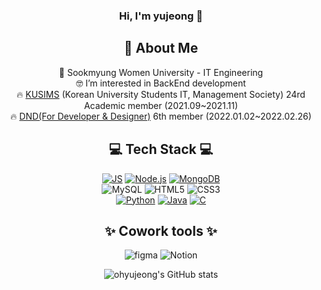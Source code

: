 
<div align=center>
  
 ### Hi, I'm yujeong 👋
👋 About Me <br/>
---
🏫 Sookmyung Women University - IT Engineering <br/>
🤓 I’m interested in BackEnd development <br/>
🔥 [KUSIMS](https://github.com/KUSITMS-Official) (Korean University Students IT, Management Society) 24rd Academic member (2021.09~2021.11) <br/>
🔥 [DND(For Developer & Designer)](https://github.com/dnd-side-project) 6th member (2022.01.02~2022.02.26) <br/>


💻 Tech Stack 💻
---
[![JS](https://img.shields.io/badge/JavaScript-F7DF1E?style=flat-square&logo=JavaScript&logoColor=black)](https://github.com/ohyujeong/24th_DemoDay_Wantudy-Server_3) [![Node.js](https://img.shields.io/badge/Node.js-339933?style=flat-square&logo=Node.js&logoColor=green)](https://github.com/ohyujeong/24th_DemoDay_Wantudy-Server_3) [![MongoDB](https://img.shields.io/badge/MongoDB-47A248?style=flat-square&logo=MongoDB&logoColor=black)](https://github.com/ohyujeong/24th_DemoDay_Wantudy-Server_3) <br/>
![MySQL](https://img.shields.io/badge/MySQL-4479A1?style=flat-square&logo=Node.js&logoColor=black) ![HTML5](https://img.shields.io/badge/HTML5-E34F26?style=flat-square&logo=HTML5&logoColor=white) ![CSS3](https://img.shields.io/badge/CSS3-1572B6?style=flat-square&logo=CSS3&logoColor=red) <br/>
[![Python](https://img.shields.io/badge/Python-3776AB?style=flat-square&logo=Python&logoColor=yellow)](https://github.com/ohyujeong/BaekJoon) [![Java](https://img.shields.io/badge/Java-007396?style=flat-square&logo=Java&logoColor=white)](https://github.com/ohyujeong/cardGame) [![C](https://img.shields.io/badge/C-A8B9CC?style=flat-square&logo=C&logoColor=black)](https://github.com/ohyujeong/DataStructure) <br/>
  
✨ Cowork tools ✨  
---
![figma](https://img.shields.io/badge/Figma-F24E1E?style=flat-square&logo=Figma&logoColor=black) ![Notion](https://img.shields.io/badge/Notion-000000?style=flat-square&logo=Notion&logoColor=white) </br>


![ohyujeong's GitHub stats](https://github-readme-stats.vercel.app/api?username=ohyujeong&show_icons=true&theme=radical)
  
</div>
